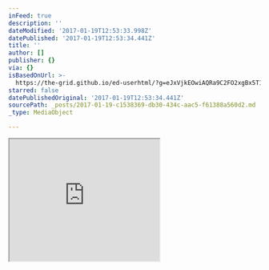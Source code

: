 ```yaml
---
inFeed: true
description: ''
dateModified: '2017-01-19T12:53:33.998Z'
datePublished: '2017-01-19T12:53:34.441Z'
title: ''
author: []
publisher: {}
via: {}
isBasedOnUrl: >-
  https://the-grid.github.io/ed-userhtml/?g=eJxVjkEOwiAQRa9C2FO2xgBx5T1GOhQshYaZptHTS9Qmuv1v_ptvQMSGwcrIvNJZa94TM7bB10XTnsaS5lkKn4HIyi9UoeZcd3XbmGuRYgQGRemJVmZoEx5J7DfkG2JRBZZOA2T6o75uhY_cXd9acTn-Gg3OdEFaWQA9ihfUvJVarxk41LYMv2t7aUKm4U59b4RG2M0bB3WSzuiPxr0A2JpWUA
starred: false
datePublishedOriginal: '2017-01-19T12:53:34.441Z'
sourcePath: _posts/2017-01-19-c1538369-db30-434c-aac5-f61388a560d2.md
_type: MediaObject

---
```

<iframe src="https://the-grid.github.io/ed-userhtml/?g=eJxVjkEOwiAQRa9C2FO2xgBx5T1GOhQshYaZptHTS9Qmuv1v_ptvQMSGwcrIvNJZa94TM7bB10XTnsaS5lkKn4HIyi9UoeZcd3XbmGuRYgQGRemJVmZoEx5J7DfkG2JRBZZOA2T6o75uhY_cXd9acTn-Gg3OdEFaWQA9ihfUvJVarxk41LYMv2t7aUKm4U59b4RG2M0bB3WSzuiPxr0A2JpWUA" height="244" style=""></iframe>